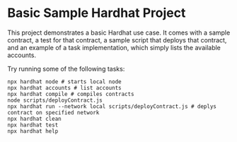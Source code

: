 # Basic Sample Hardhat Project

This project demonstrates a basic Hardhat use case. It comes with a sample contract, a test for that contract, a sample script that deploys that contract, and an example of a task implementation, which simply lists the available accounts.

Try running some of the following tasks:

```shell
npx hardhat node # starts local node
npx hardhat accounts # list accounts
npx hardhat compile # compiles contracts
node scripts/deployContract.js
npx hardhat run --network local scripts/deployContract.js # deplys contract on specified network
npx hardhat clean
npx hardhat test
npx hardhat help
```

